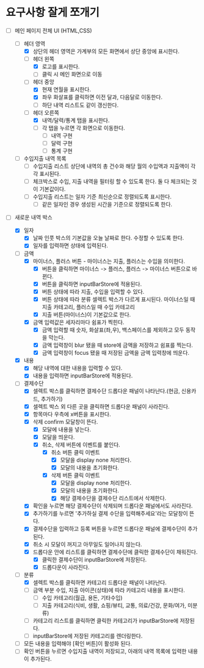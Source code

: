 # 요구사항 잘게 쪼개기

- [ ] 메인 페이지 전체 UI (HTML,CSS)

  - [ ] 헤더 영역
    - [x] 상단의 헤더 영역은 가계부의 모든 화면에서 상단 중앙에 표시한다.
    - [ ] 헤더 왼쪽
      - [x] 로고를 표시한다.
      - [ ] 클릭 시 메인 화면으로 이동
    - [ ] 헤더 중앙
      - [x] 현재 연월을 표시한다.
      - [x] 좌우 화살표를 클릭하면 이전 달과, 다음달로 이동한다.
      - [ ] 하단 내역 리스트도 같이 갱신한다.
    - [ ] 헤더 오른쪽
      - [x] 내역/달력/통계 탭을 표시한다.
      - [ ] 각 탭을 누르면 각 화면으로 이동한다.
        - [ ] 내역 구현
        - [ ] 달력 구현
        - [ ] 통계 구현
  - [ ] 수입지출 내역 목록
    - [ ] 수입지출 리스트 상단에 내역의 총 건수와 해당 월의 수입액과 지출액이 각각 표시된다.
    - [ ] 체크박스로 수입, 지출 내역을 필터링 할 수 있도록 한다. 둘 다 체크되는 것이 기본값이다.
    - [ ] 수입지출 리스트는 일자 기준 최신순으로 정렬되도록 표시한다.
      - [ ] 같은 일자인 경우 생성된 시간을 기준으로 정렬되도록 한다.

- [ ] 새로운 내역 박스
  - [x] 일자
    - [x] 날짜 인풋 박스의 기본값을 오늘 날짜로 한다. 수정할 수 있도록 한다.
    - [x] 일자를 입력하면 상태에 입력된다.
  - [ ] 금액
    - [x] 마이너스, 플러스 버튼 - 마이너스는 지출, 플러스는 수입을 의미한다.
      - [x] 버튼을 클릭하면 마이너스 -> 플러스, 플러스 -> 마이너스 버튼으로 바뀐다.
      - [x] 버튼을 클릭하면 inputBarStore에 적용된다.
      - [x] 버튼 상태에 따라 지출, 수입을 입력할 수 있다.
      - [x] 버튼 상태에 따라 분류 셀렉트 박스가 다르게 표시된다. 마이너스일 때 지출 카테고리, 플러스일 때 수입 카테고리
      - [x] 지출 버튼(마이너스)이 기본값으로 한다.
    - [x] 금액 입력값은 세자리마다 쉼표가 찍힌다.
      - [x] 금액 입력할 때 숫자, 화살표(좌,우), 백스페이스를 제외하고 모두 동작을 막는다.
      - [x] 금액 입력창이 blur 됐을 때 store에 금액을 저장하고 쉼표를 찍는다.
      - [x] 금액 입력창이 focus 됐을 때 저장된 금액을 금액 입력창에 띄운다.
  - [x] 내용
    - [x] 해당 내역에 대한 내용을 입력할 수 있다.
    - [x] 내용을 입력하면 inputBarStore에 적용된다.
  - [ ] 결제수단
    - [x] 셀렉트 박스를 클릭하면 결제수단 드롭다운 패널이 나타난다.(현금, 신용카드, 추가하기)
    - [x] 셀렉트 박스 외 다른 곳을 클릭하면 드롭다운 패널이 사라진다.
    - [x] 항목마다 우측에 x버튼을 표시한다.
    - [x] 삭제 confirm 모달창이 뜬다.
      - [x] 모달에 내용을 넣는다.
      - [x] 모달을 띄운다.
      - [x] 취소, 삭제 버튼에 이벤트를 붙인다.
        - [x] 취소 버튼 클릭 이벤트
          - [x] 모달을 display none 처리한다.
          - [x] 모달의 내용을 초기화한다.
        - [x] 삭제 버튼 클릭 이벤트
          - [x] 모달을 display none 처리한다.
          - [x] 모달의 내용을 초기화한다.
          - [x] 해당 결제수단을 결제수단 리스트에서 삭제한다.
    - [x] 확인을 누르면 해당 결제수단이 삭제되며 드롭다운 패널에서도 사라진다.
    - [x] 추가하기를 누르면 '추가하실 결제 수단을 입력해주세요'라는 모달창이 뜬다.
    - [x] 결제수단을 입력하고 등록 버튼을 누르면 드롭다운 패널에 결제수단이 추가된다.
    - [x] 취소 시 모달이 꺼지고 아무일도 일어나지 않는다.
    - [x] 드롭다운 안에 리스트를 클릭하면 결제수단에 클릭한 결제수단이 채워진다.
      - [x] 클릭한 결제수단이 inputBarStore에 저장된다.
      - [x] 드롭다운이 사라진다.
  - [ ] 분류
    - [x] 셀렉트 박스를 클릭하면 카테고리 드롭다운 패널이 나타난다.
    - [ ] 금액 부분 수입, 지출 아이콘(상태)에 따라 카테고리 내용을 표시한다.
      - [ ] 수입 카테고리(월급, 용돈, 기타수입)
      - [ ] 지출 카테고리(식비, 생활, 쇼핑/뷰티, 교통, 의료/건강, 문화/여가, 미분류)
    - [ ] 카테고리 리스트를 클릭하면 클릭한 카테고리가 inputBarStore에 저장된다.
    - [ ] inputBarStore에 저장된 카테고리를 렌더링한다.
  - [ ] 모든 내용을 입력해야 [확인 버튼]이 활성화 된다.
  - [ ] 확인 버튼을 누르면 수입지출 내역이 저장되고, 아래의 내역 목록에 입력한 내용이 추가된다.
